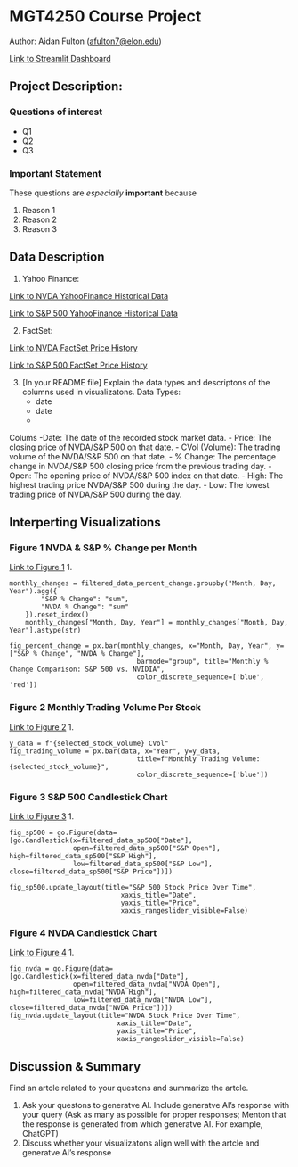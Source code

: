 # MGT4250 Course Project
Author: Aidan Fulton (afulton7@elon.edu)

[Link to Streamlit Dashboard](https://mgt4250sping2024-msv4h2cqbdprhvbrweqbqv.streamlit.app)

## Project Description: 
### Questions of interest
- Q1
- Q2
- Q3
### Important Statement
These questions are *especially* **important** because
1. Reason 1
2. Reason 2
3. Reason 3

## Data Description

1. Yahoo Finance:

[Link to NVDA YahooFinance Historical Data](https://finance.yahoo.com/quote/NVDA/history)

[Link to S&P 500 YahooFinance Historical Data](https://finance.yahoo.com/quote/%5EGSPC?.tsrc=fin-srch)

2. FactSet:

[Link to NVDA FactSet Price History](https://my.apps.factset.com/workstation/navigator/company-security/price-history/NVDA-US)

[Link to S&P 500 FactSet Price History](https://my.apps.factset.com/workstation/navigator/company-security/price-history/SP50)

3.  [In your README file] Explain the data types and descriptons of the columns
used in visualizatons.
Data Types:
    - date
    - date
    - 
Colums
    -Date: The date of the recorded stock market data.
    - Price: The closing price of NVDA/S&P 500 on that date.
    - CVol (Volume): The trading volume of the NVDA/S&P 500 on that date.
    - % Change: The percentage change in NVDA/S&P 500 closing price from the previous trading day.
    - Open: The opening price of NVDA/S&P 500 index on that date.
    - High: The highest trading price NVDA/S&P 500 during the day.
    - Low: The lowest trading price of NVDA/S&P 500 during the day.
    

## Interperting Visualizations


### Figure 1 NVDA & S&P % Change per Month
[Link to Figure 1]()
1. 
```
monthly_changes = filtered_data_percent_change.groupby("Month, Day, Year").agg({
        "S&P % Change": "sum",
        "NVDA % Change": "sum"
    }).reset_index()
    monthly_changes["Month, Day, Year"] = monthly_changes["Month, Day, Year"].astype(str)

fig_percent_change = px.bar(monthly_changes, x="Month, Day, Year", y=["S&P % Change", "NVDA % Change"],
                                barmode="group", title="Monthly % Change Comparison: S&P 500 vs. NVIDIA", 
                                color_discrete_sequence=['blue', 'red'])
```
### Figure 2 Monthly Trading Volume Per Stock
[Link to Figure 2]()
1. 
```
y_data = f"{selected_stock_volume} CVol"
fig_trading_volume = px.bar(data, x="Year", y=y_data,
                                title=f"Monthly Trading Volume: {selected_stock_volume}",
                                color_discrete_sequence=['blue'])
```
### Figure 3 S&P 500 Candlestick Chart
[Link to Figure 3]()
1.
```
fig_sp500 = go.Figure(data=[go.Candlestick(x=filtered_data_sp500["Date"],
                open=filtered_data_sp500["S&P Open"], high=filtered_data_sp500["S&P High"],
                low=filtered_data_sp500["S&P Low"], close=filtered_data_sp500["S&P Price"])])

fig_sp500.update_layout(title="S&P 500 Stock Price Over Time",
                            xaxis_title="Date",
                            yaxis_title="Price",
                            xaxis_rangeslider_visible=False)
```
### Figure 4 NVDA Candlestick Chart
[Link to Figure 4]()
1.
```
fig_nvda = go.Figure(data=[go.Candlestick(x=filtered_data_nvda["Date"],
                open=filtered_data_nvda["NVDA Open"], high=filtered_data_nvda["NVDA High"],
                low=filtered_data_nvda["NVDA Low"], close=filtered_data_nvda["NVDA Price"])])
fig_nvda.update_layout(title="NVDA Stock Price Over Time",
                           xaxis_title="Date",
                           yaxis_title="Price",
                           xaxis_rangeslider_visible=False)
```

## Discussion & Summary
Find an artcle related to your questons and summarize the artcle.
1. Ask your questons to generatve AI. Include generatve AI’s response with your
query (Ask as many as possible for proper responses; Menton that the response
is generated from which generatve AI. For example, ChatGPT)
2. Discuss whether your visualizatons align well with the artcle and generatve AI’s
response
